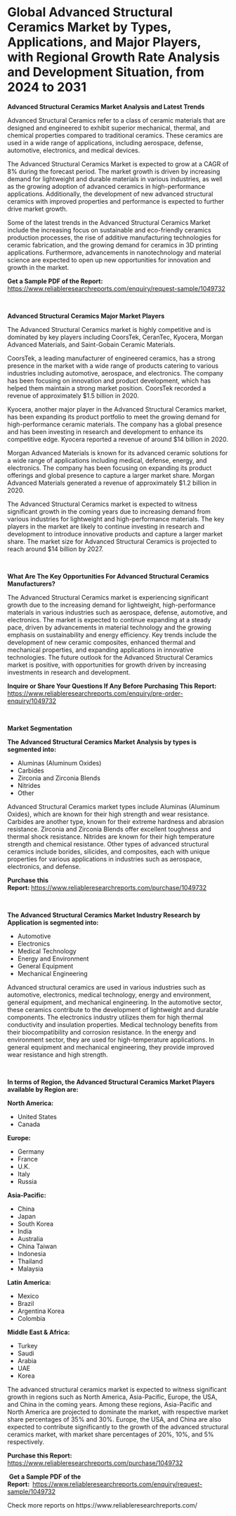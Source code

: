 <p><h1>Global Advanced Structural Ceramics Market by Types, Applications, and Major Players, with Regional Growth Rate Analysis and Development Situation, from 2024 to 2031</h1></p><p><strong>Advanced Structural Ceramics Market Analysis and Latest Trends</strong></p>
<p><p>Advanced Structural Ceramics refer to a class of ceramic materials that are designed and engineered to exhibit superior mechanical, thermal, and chemical properties compared to traditional ceramics. These ceramics are used in a wide range of applications, including aerospace, defense, automotive, electronics, and medical devices.</p><p>The Advanced Structural Ceramics Market is expected to grow at a CAGR of 8% during the forecast period. The market growth is driven by increasing demand for lightweight and durable materials in various industries, as well as the growing adoption of advanced ceramics in high-performance applications. Additionally, the development of new advanced structural ceramics with improved properties and performance is expected to further drive market growth.</p><p>Some of the latest trends in the Advanced Structural Ceramics Market include the increasing focus on sustainable and eco-friendly ceramics production processes, the rise of additive manufacturing technologies for ceramic fabrication, and the growing demand for ceramics in 3D printing applications. Furthermore, advancements in nanotechnology and material science are expected to open up new opportunities for innovation and growth in the market.</p></p>
<p><strong>Get a Sample PDF of the Report:&nbsp;</strong> <a href="https://www.reliableresearchreports.com/enquiry/request-sample/1049732">https://www.reliableresearchreports.com/enquiry/request-sample/1049732</a></p>
<p>&nbsp;</p>
<p><strong>Advanced Structural Ceramics Major Market Players</strong></p>
<p><p>The Advanced Structural Ceramics market is highly competitive and is dominated by key players including CoorsTek, CeranTec, Kyocera, Morgan Advanced Materials, and Saint-Gobain Ceramic Materials.</p><p>CoorsTek, a leading manufacturer of engineered ceramics, has a strong presence in the market with a wide range of products catering to various industries including automotive, aerospace, and electronics. The company has been focusing on innovation and product development, which has helped them maintain a strong market position. CoorsTek recorded a revenue of approximately $1.5 billion in 2020.</p><p>Kyocera, another major player in the Advanced Structural Ceramics market, has been expanding its product portfolio to meet the growing demand for high-performance ceramic materials. The company has a global presence and has been investing in research and development to enhance its competitive edge. Kyocera reported a revenue of around $14 billion in 2020.</p><p>Morgan Advanced Materials is known for its advanced ceramic solutions for a wide range of applications including medical, defense, energy, and electronics. The company has been focusing on expanding its product offerings and global presence to capture a larger market share. Morgan Advanced Materials generated a revenue of approximately $1.2 billion in 2020.</p><p>The Advanced Structural Ceramics market is expected to witness significant growth in the coming years due to increasing demand from various industries for lightweight and high-performance materials. The key players in the market are likely to continue investing in research and development to introduce innovative products and capture a larger market share. The market size for Advanced Structural Ceramics is projected to reach around $14 billion by 2027.</p></p>
<p>&nbsp;</p>
<p><strong>What Are The Key Opportunities For Advanced Structural Ceramics Manufacturers?</strong></p>
<p><p>The Advanced Structural Ceramics market is experiencing significant growth due to the increasing demand for lightweight, high-performance materials in various industries such as aerospace, defense, automotive, and electronics. The market is expected to continue expanding at a steady pace, driven by advancements in material technology and the growing emphasis on sustainability and energy efficiency. Key trends include the development of new ceramic composites, enhanced thermal and mechanical properties, and expanding applications in innovative technologies. The future outlook for the Advanced Structural Ceramics market is positive, with opportunities for growth driven by increasing investments in research and development.</p></p>
<p><strong>Inquire or Share Your Questions If Any Before Purchasing This Report:</strong> <a href="https://www.reliableresearchreports.com/enquiry/pre-order-enquiry/1049732">https://www.reliableresearchreports.com/enquiry/pre-order-enquiry/1049732</a></p>
<p>&nbsp;</p>
<p><strong>Market Segmentation</strong></p>
<p><strong>The Advanced Structural Ceramics Market Analysis by types is segmented into:</strong></p>
<p><ul><li>Aluminas (Aluminum Oxides)</li><li>Carbides</li><li>Zirconia and Zirconia Blends</li><li>Nitrides</li><li>Other</li></ul></p>
<p><p>Advanced Structural Ceramics market types include Aluminas (Aluminum Oxides), which are known for their high strength and wear resistance. Carbides are another type, known for their extreme hardness and abrasion resistance. Zirconia and Zirconia Blends offer excellent toughness and thermal shock resistance. Nitrides are known for their high temperature strength and chemical resistance. Other types of advanced structural ceramics include borides, silicides, and composites, each with unique properties for various applications in industries such as aerospace, electronics, and defense.</p></p>
<p><strong>Purchase this Report:&nbsp;</strong><a href="https://www.reliableresearchreports.com/purchase/1049732">https://www.reliableresearchreports.com/purchase/1049732</a></p>
<p>&nbsp;</p>
<p><strong>The Advanced Structural Ceramics Market Industry Research by Application is segmented into:</strong></p>
<p><ul><li>Automotive</li><li>Electronics</li><li>Medical Technology</li><li>Energy and Environment</li><li>General Equipment</li><li>Mechanical Engineering</li></ul></p>
<p><p>Advanced structural ceramics are used in various industries such as automotive, electronics, medical technology, energy and environment, general equipment, and mechanical engineering. In the automotive sector, these ceramics contribute to the development of lightweight and durable components. The electronics industry utilizes them for high thermal conductivity and insulation properties. Medical technology benefits from their biocompatibility and corrosion resistance. In the energy and environment sector, they are used for high-temperature applications. In general equipment and mechanical engineering, they provide improved wear resistance and high strength.</p></p>
<p>&nbsp;</p>
<p><strong>In terms of Region, the Advanced Structural Ceramics Market Players available by Region are:</strong></p>
<p>
    <p> <strong> North America: </strong>
        <ul>
            <li>United States</li>
            <li>Canada</li>
        </ul>
        </p> 
    <p> <strong> Europe: </strong>
        <ul>
            <li>Germany</li>
            <li>France</li>
            <li>U.K.</li>
            <li>Italy</li>
            <li>Russia</li>
        </ul>
        </p> 
    <p> <strong> Asia-Pacific: </strong>
        <ul>
            <li>China</li>
            <li>Japan</li>
            <li>South Korea</li>
            <li>India</li>
            <li>Australia</li>
            <li>China Taiwan</li>
            <li>Indonesia</li>
            <li>Thailand</li>
            <li>Malaysia</li>
        </ul>
        </p> 
    <p> <strong> Latin America: </strong>
        <ul>
            <li>Mexico</li>
            <li>Brazil</li>
            <li>Argentina Korea</li>
            <li>Colombia</li>
        </ul>
        </p> 
    <p> <strong> Middle East & Africa: </strong>
        <ul>
            <li>Turkey</li>
            <li>Saudi</li>
            <li>Arabia</li>
            <li>UAE</li>
            <li>Korea</li>
        </ul>
    </p>
    </p>
<p><p>The advanced structural ceramics market is expected to witness significant growth in regions such as North America, Asia-Pacific, Europe, the USA, and China in the coming years. Among these regions, Asia-Pacific and North America are projected to dominate the market, with respective market share percentages of 35% and 30%. Europe, the USA, and China are also expected to contribute significantly to the growth of the advanced structural ceramics market, with market share percentages of 20%, 10%, and 5% respectively.</p></p>
<p><strong>Purchase this Report: </strong><a href="https://www.reliableresearchreports.com/purchase/1049732">https://www.reliableresearchreports.com/purchase/1049732</a></p>
<p>&nbsp;<strong>Get a Sample PDF of the Report:&nbsp;&nbsp;</strong><a href="https://www.reliableresearchreports.com/enquiry/request-sample/1049732">https://www.reliableresearchreports.com/enquiry/request-sample/1049732</a></p>
<p><strong></strong></p>
<p>Check more reports on https://www.reliableresearchreports.com/</p>